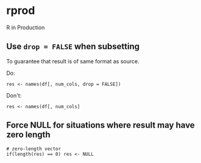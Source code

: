 # rprod
R in Production


## Use `drop = FALSE` when subsetting

To guarantee that result is of same format as source.

Do: 

    res <- names(df[, num_cols, drop = FALSE])
  
Don't: 

    res <- names(df[, num_cols]


## Force NULL for situations where result may have zero length

    # zero-length vector
    if(length(res) == 0) res <- NULL
